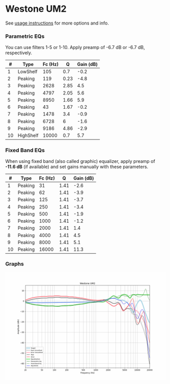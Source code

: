 # Westone UM2
See [usage instructions](https://github.com/jaakkopasanen/AutoEq#usage) for more options and info.

### Parametric EQs
You can use filters 1-5 or 1-10. Apply preamp of -6.7 dB or -6.7 dB, respectively.

|   # | Type      |   Fc (Hz) |    Q |   Gain (dB) |
|-----|-----------|-----------|------|-------------|
|   1 | LowShelf  |       105 | 0.7  |        -0.2 |
|   2 | Peaking   |       119 | 0.23 |        -4.8 |
|   3 | Peaking   |      2628 | 2.85 |         4.5 |
|   4 | Peaking   |      4797 | 2.05 |         5.6 |
|   5 | Peaking   |      8950 | 1.66 |         5.9 |
|   6 | Peaking   |        43 | 1.67 |        -0.2 |
|   7 | Peaking   |      1478 | 3.4  |        -0.9 |
|   8 | Peaking   |      6728 | 6    |        -1.6 |
|   9 | Peaking   |      9186 | 4.86 |        -2.9 |
|  10 | HighShelf |     10000 | 0.7  |         5.7 |

### Fixed Band EQs
When using fixed band (also called graphic) equalizer, apply preamp of **-11.6 dB** (if available) and set gains manually with these parameters.

|   # | Type    |   Fc (Hz) |    Q |   Gain (dB) |
|-----|---------|-----------|------|-------------|
|   1 | Peaking |        31 | 1.41 |        -2.6 |
|   2 | Peaking |        62 | 1.41 |        -3.9 |
|   3 | Peaking |       125 | 1.41 |        -3.7 |
|   4 | Peaking |       250 | 1.41 |        -3.4 |
|   5 | Peaking |       500 | 1.41 |        -1.9 |
|   6 | Peaking |      1000 | 1.41 |        -1.2 |
|   7 | Peaking |      2000 | 1.41 |         1.4 |
|   8 | Peaking |      4000 | 1.41 |         4.5 |
|   9 | Peaking |      8000 | 1.41 |         5.1 |
|  10 | Peaking |     16000 | 1.41 |        11.3 |

### Graphs
![](./Westone%20UM2.png)
